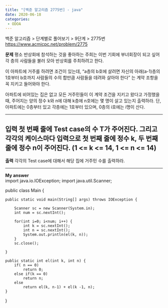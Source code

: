 ```yaml
---
title: "[백준 알고리즘 2775번] - java"
date: 2020-06-18
categories: 
 - ODOA
---
```

백준 알고리즘 > 단계별로 풀어보기 > 9단계 > 2775번 
<a href="https://www.acmicpc.net/problem/2775">https://www.acmicpc.net/problem/2775</a>  

**문제**
평소 반상회에 참석하는 것을 좋아하는 주희는 이번 기회에 부녀회장이 되고 싶어 각 층의 사람들을 불러 모아 반상회를 주최하려고 한다.

이 아파트에 거주를 하려면 조건이 있는데, “a층의 b호에 살려면 자신의 아래(a-1)층의 1호부터 b호까지 사람들의 수의 합만큼 사람들을 데려와 살아야 한다” 는 계약 조항을 꼭 지키고 들어와야 한다.

아파트에 비어있는 집은 없고 모든 거주민들이 이 계약 조건을 지키고 왔다고 가정했을 때, 주어지는 양의 정수 k와 n에 대해 k층에 n호에는 몇 명이 살고 있는지 출력하라. 단, 아파트에는 0층부터 있고 각층에는 1호부터 있으며, 0층의 i호에는 i명이 산다.

---
**입력**
첫 번째 줄에 Test case의 수 T가 주어진다. 그리고 각각의 케이스마다 입력으로 첫 번째 줄에 정수 k, 두 번째 줄에 정수 n이 주어진다. (1 <= k <= 14, 1 <= n <= 14)
---
**출력**
각각의 Test case에 대해서 해당 집에 거주민 수를 출력하라.

---


**My answer**  
import java.io.IOException;
import java.util.Scanner;

public class Main {

	public static void main(String[] args) throws IOException {
	
		Scanner sc = new Scanner(System.in);
		int num = sc.nextInt();
		
		for(int i=0; i<num; i++) {
			int k = sc.nextInt();
			int n = sc.nextInt();
			System.out.println(el(k, n));
		}
		sc.close();
		
	}
	
	public static int el(int k, int n) {
		if( n == 0)
			return 0;
		else if(k == 0)
			return n;
		else 
			return el(k, n-1) + el(k -1, n);
	}
}
```




